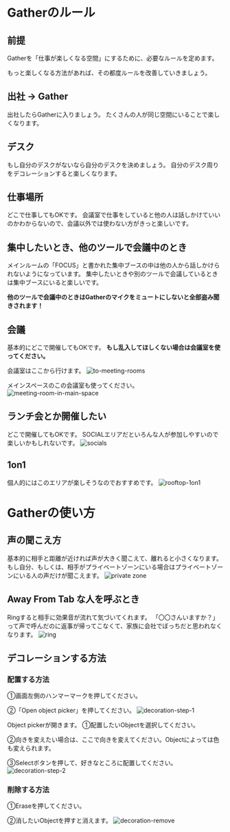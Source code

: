 # Gatherのルール
## 前提
Gatherを「仕事が楽しくなる空間」にするために、必要なルールを定めます。

もっと楽しくなる方法があれば、その都度ルールを改善していきましょう。
## 出社 → Gather
出社したらGatherに入りましょう。
たくさんの人が同じ空間にいることで楽しくなります。
## デスク
もし自分のデスクがないなら自分のデスクを決めましょう。
自分のデスク周りをデコレーションすると楽しくなります。
## 仕事場所
どこで仕事してもOKです。
会議室で仕事をしていると他の人は話しかけていいのかわからないので、会議以外では使わない方がきっと楽しいです。
## 集中したいとき、他のツールで会議中のとき
メインルームの「FOCUS」と書かれた集中ブースの中は他の人から話しかけられないようになっています。
集中したいときや別のツールで会議しているときは集中ブースにいると楽しいです。

**他のツールで会議中のときはGatherのマイクをミュートにしないと全部盗み聞きされます！**
## 会議
基本的にどこで開催してもOKです。
**もし乱入してほしくない場合は会議室を使ってください。**

会議室はここから行けます。
![to-meeting-rooms](/img/to-meeting-rooms.png)

メインスペースのこの会議室も使ってください。
![meeting-room-in-main-space](/img/meeting-room-in-main-space.png)

## ランチ会とか開催したい
どこで開催してもOKです。
SOCIALエリアだといろんな人が参加しやすいので楽しいかもしれないです。
![socials](/img/socials.png)
## 1on1
個人的にはこのエリアが楽しそうなのでおすすめです。
![rooftop-1on1](/img/rooftop-1on1.png)
# Gatherの使い方
## 声の聞こえ方
基本的に相手と距離が近ければ声が大きく聞こえて、離れると小さくなります。
もし自分、もしくは、相手がプライベートゾーンにいる場合はプライベートゾーンにいる人の声だけが聞こえます。
![private zone](/img/private-zone.png)

## Away From Tab な人を呼ぶとき
Ringすると相手に効果音が流れて気づいてくれます。
「〇〇さんいますか？」って声で呼んだのに返事が帰ってこなくて、家族に会社でぼっちだと思われなくなります。
![ring](/img/ring.png)

## デコレーションする方法
### 配置する方法
①画面左側のハンマーマークを押してください。

②「Open object picker」を押してください。
![decoration-step-1](/img/decoration-step-1.png)

Object pickerが開きます。
①配置したいObjectを選択してください。

②向きを変えたい場合は、ここで向きを変えてください。Objectによっては色も変えられます。

③Selectボタンを押して、好きなところに配置してください。
![decoration-step-2](/img/decoration-step-2.png)
### 削除する方法
①Eraseを押してください。

②消したいObjectを押すと消えます。
![decoration-remove](/img/decoration-remove.png)
